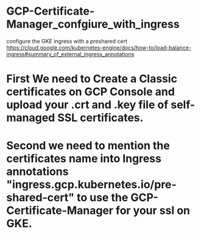 # GCP-Certificate-Manager_confgiure_with_ingress
configure the GKE ingress with a preshared cert https://cloud.google.com/kubernetes-engine/docs/how-to/load-balance-ingress#summary_of_external_ingress_annotations

# First We need to Create a Classic certificates on GCP Console and upload your .crt and .key file of self-managed SSL certificates.

# Second we need to mention the certificates name into Ingress annotations "ingress.gcp.kubernetes.io/pre-shared-cert" to use the GCP-Certificate-Manager for your ssl on GKE.


